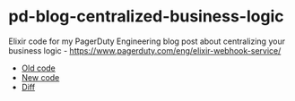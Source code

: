 # pd-blog-centralized-business-logic
Elixir code for my PagerDuty Engineering blog post about centralizing your business logic - https://www.pagerduty.com/eng/elixir-webhook-service/

* [Old code](https://github.com/MichaelViveros/pd-blog-centralized-business-logic/tree/8b049da2bb3f6a3ddb6ec91690aebaffe587c9cc)
* [New code](https://github.com/MichaelViveros/pd-blog-centralized-business-logic/tree/8eb8e755eba56a005e10ccf04d1b859fed5a8590)
* [Diff](https://github.com/MichaelViveros/pd-blog-centralized-business-logic/compare/8b049da2bb3f6a3ddb6ec91690aebaffe587c9cc...8eb8e755eba56a005e10ccf04d1b859fed5a8590)
